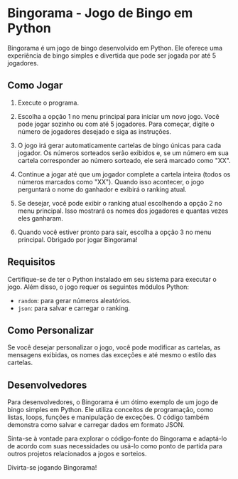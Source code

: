 # Bingorama - Jogo de Bingo em Python

Bingorama é um jogo de bingo desenvolvido em Python. Ele oferece uma experiência de bingo simples e divertida que pode ser jogada por até 5 jogadores.

## Como Jogar

1. Execute o programa.

2. Escolha a opção 1 no menu principal para iniciar um novo jogo. Você pode jogar sozinho ou com até 5 jogadores. Para começar, digite o número de jogadores desejado e siga as instruções.

3. O jogo irá gerar automaticamente cartelas de bingo únicas para cada jogador. Os números sorteados serão exibidos e, se um número em sua cartela corresponder ao número sorteado, ele será marcado como "XX".

4. Continue a jogar até que um jogador complete a cartela inteira (todos os números marcados como "XX"). Quando isso acontecer, o jogo perguntará o nome do ganhador e exibirá o ranking atual.

5. Se desejar, você pode exibir o ranking atual escolhendo a opção 2 no menu principal. Isso mostrará os nomes dos jogadores e quantas vezes eles ganharam.

6. Quando você estiver pronto para sair, escolha a opção 3 no menu principal. Obrigado por jogar Bingorama!

## Requisitos

Certifique-se de ter o Python instalado em seu sistema para executar o jogo. Além disso, o jogo requer os seguintes módulos Python:

- `random`: para gerar números aleatórios.
- `json`: para salvar e carregar o ranking.

## Como Personalizar

Se você desejar personalizar o jogo, você pode modificar as cartelas, as mensagens exibidas, os nomes das exceções e até mesmo o estilo das cartelas.

## Desenvolvedores

Para desenvolvedores, o Bingorama é um ótimo exemplo de um jogo de bingo simples em Python. Ele utiliza conceitos de programação, como listas, loops, funções e manipulação de exceções. O código também demonstra como salvar e carregar dados em formato JSON.

Sinta-se à vontade para explorar o código-fonte do Bingorama e adaptá-lo de acordo com suas necessidades ou usá-lo como ponto de partida para outros projetos relacionados a jogos e sorteios.

Divirta-se jogando Bingorama!